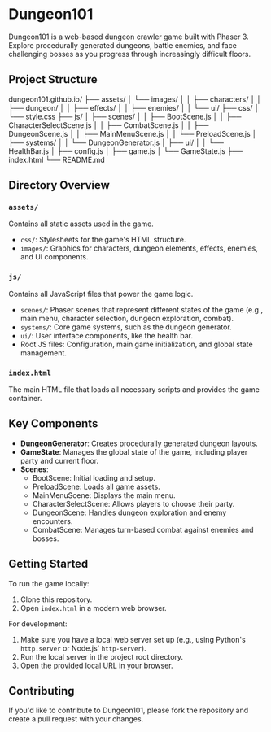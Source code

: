 # Dungeon101

Dungeon101 is a web-based dungeon crawler game built with Phaser 3. Explore procedurally generated dungeons, battle enemies, and face challenging bosses as you progress through increasingly difficult floors.

## Project Structure

dungeon101.github.io/
├── assets/
│ └── images/
│ │ ├── characters/
│ │ ├── dungeon/
│ │ ├── effects/
│ │ ├── enemies/
│ │ └── ui/
├── css/
│ └── style.css
├── js/
│ ├── scenes/
│ │ ├── BootScene.js
│ │ ├── CharacterSelectScene.js
│ │ ├── CombatScene.js
│ │ ├── DungeonScene.js
│ │ ├── MainMenuScene.js
│ │ └── PreloadScene.js
│ ├── systems/
│ │ └── DungeonGenerator.js
│ ├── ui/
│ │ └── HealthBar.js
│ ├── config.js
│ ├── game.js
│ └── GameState.js
├── index.html
└── README.md


## Directory Overview

### `assets/`
Contains all static assets used in the game.
- `css/`: Stylesheets for the game's HTML structure.
- `images/`: Graphics for characters, dungeon elements, effects, enemies, and UI components.

### `js/`
Contains all JavaScript files that power the game logic.
- `scenes/`: Phaser scenes that represent different states of the game (e.g., main menu, character selection, dungeon exploration, combat).
- `systems/`: Core game systems, such as the dungeon generator.
- `ui/`: User interface components, like the health bar.
- Root JS files: Configuration, main game initialization, and global state management.

### `index.html`
The main HTML file that loads all necessary scripts and provides the game container.

## Key Components

- **DungeonGenerator**: Creates procedurally generated dungeon layouts.
- **GameState**: Manages the global state of the game, including player party and current floor.
- **Scenes**: 
  - BootScene: Initial loading and setup.
  - PreloadScene: Loads all game assets.
  - MainMenuScene: Displays the main menu.
  - CharacterSelectScene: Allows players to choose their party.
  - DungeonScene: Handles dungeon exploration and enemy encounters.
  - CombatScene: Manages turn-based combat against enemies and bosses.

## Getting Started

To run the game locally:

1. Clone this repository.
2. Open `index.html` in a modern web browser.

For development:

1. Make sure you have a local web server set up (e.g., using Python's `http.server` or Node.js' `http-server`).
2. Run the local server in the project root directory.
3. Open the provided local URL in your browser.

## Contributing

If you'd like to contribute to Dungeon101, please fork the repository and create a pull request with your changes.



